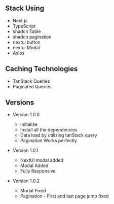 ## Stack Using

- Next js
- TypeScript
- shadcn Table
- shadcn pagination
- nextui button
- nextui Modal
- Axios

## Caching Technologies

- TanStack Queries
- Paginated Queries

## Versions

- Version 1.0.0

  - Initialize
  - Install all the dependencies
  - Data load by utilizing tanStack query
  - Pagination Works perfectly

- Version 1.0.1

  - NextUI modal added
  - Modal Added
  - Fully Responsive

- Version 1.0.2

  - Modal Fixed
  - Pagination - First and last page jump fixed
